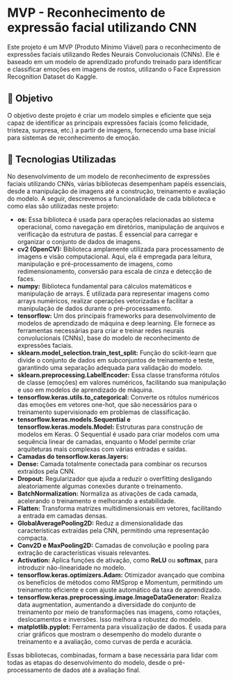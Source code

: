 # MVP - Reconhecimento de expressão facial utilizando CNN
Este projeto é um MVP (Produto Mínimo Viável) para o reconhecimento de expressões faciais utilizando Redes Neurais Convolucionais (CNNs). Ele é baseado em um modelo de aprendizado profundo treinado para identificar e classificar emoções em imagens de rostos, utilizando o Face Expression Recognition Dataset do Kaggle.

## 🎯 Objetivo
O objetivo deste projeto é criar um modelo simples e eficiente que seja capaz de identificar as principais expressões faciais (como felicidade, tristeza, surpresa, etc.) a partir de imagens, fornecendo uma base inicial para sistemas de reconhecimento de emoção.

## 🚀 Tecnologias Utilizadas
No desenvolvimento de um modelo de reconhecimento de expressões faciais utilizando CNNs, várias bibliotecas desempenham papéis essenciais, desde a manipulação de imagens até a construção, treinamento e avaliação do modelo. A seguir, descrevemos a funcionalidade de cada biblioteca e como elas são utilizadas neste projeto:

- **os:** Essa biblioteca é usada para operações relacionadas ao sistema operacional, como navegação em diretórios, manipulação de arquivos e verificação da estrutura de pastas. É essencial para carregar e organizar o conjunto de dados de imagens.
- **cv2 (OpenCV):** Biblioteca amplamente utilizada para processamento de imagens e visão computacional. Aqui, ela é empregada para leitura, manipulação e pré-processamento de imagens, como redimensionamento, conversão para escala de cinza e detecção de faces.
- **numpy:** Biblioteca fundamental para cálculos matemáticos e manipulação de arrays. É utilizada para representar imagens como arrays numéricos, realizar operações vetorizadas e facilitar a manipulação de dados durante o pré-processamento.
- **tensorflow:** Um dos principais frameworks para desenvolvimento de modelos de aprendizado de máquina e deep learning. Ele fornece as ferramentas necessárias para criar e treinar redes neurais convolucionais (CNNs), base do modelo de reconhecimento de expressões faciais.
- **sklearn.model_selection.train_test_split:** Função do scikit-learn que divide o conjunto de dados em subconjuntos de treinamento e teste, garantindo uma separação adequada para validação do modelo.
- **sklearn.preprocessing.LabelEncoder:** Essa classe transforma rótulos de classe (emoções) em valores numéricos, facilitando sua manipulação e uso em modelos de aprendizado de máquina.
- **tensorflow.keras.utils.to_categorical:** Converte os rótulos numéricos das emoções em vetores one-hot, que são necessários para o treinamento supervisionado em problemas de classificação.
- **tensorflow.keras.models.Sequential e tensorflow.keras.models.Model:** Estruturas para construção de modelos em Keras. O Sequential é usado para criar modelos com uma sequência linear de camadas, enquanto o Model permite criar arquiteturas mais complexas com várias entradas e saídas.
- **Camadas do tensorflow.keras.layers:**
 - **Dense:** Camada totalmente conectada para combinar os recursos extraídos pela CNN.
 - **Dropout:** Regularizador que ajuda a reduzir o overfitting desligando aleatoriamente algumas conexões durante o treinamento.
 - **BatchNormalization:** Normaliza as ativações de cada camada, acelerando o treinamento e melhorando a estabilidade.
 - **Flatten:** Transforma matrizes multidimensionais em vetores, facilitando a entrada em camadas densas.
 - **GlobalAveragePooling2D:** Reduz a dimensionalidade das características extraídas pela CNN, permitindo uma representação compacta.
 - **Conv2D e MaxPooling2D:** Camadas de convolução e pooling para extração de características visuais relevantes.
 - **Activation:** Aplica funções de ativação, como **ReLU** ou **softmax**, para introduzir não-linearidade no modelo.
 - **tensorflow.keras.optimizers.Adam:** Otimizador avançado que combina os benefícios de métodos como RMSprop e Momentum, permitindo um treinamento eficiente e com ajuste automático da taxa de aprendizado.
- **tensorflow.keras.preprocessing.image.ImageDataGenerator:** Realiza data augmentation, aumentando a diversidade do conjunto de treinamento por meio de transformações nas imagens, como rotações, deslocamentos e inversões. Isso melhora a robustez do modelo.
- **matplotlib.pyplot:** Ferramenta para visualização de dados. É usada para criar gráficos que mostram o desempenho do modelo durante o treinamento e a avaliação, como curvas de perda e acurácia.

Essas bibliotecas, combinadas, formam a base necessária para lidar com todas as etapas do desenvolvimento do modelo, desde o pré-processamento de dados até a avaliação final.
